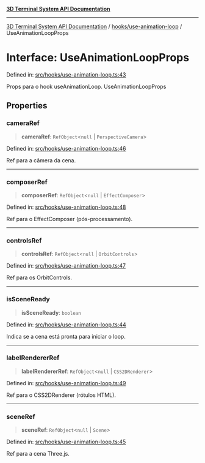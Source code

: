 [**3D Terminal System API Documentation**](../../../README.md)

***

[3D Terminal System API Documentation](../../../README.md) / [hooks/use-animation-loop](../README.md) / UseAnimationLoopProps

# Interface: UseAnimationLoopProps

Defined in: [src/hooks/use-animation-loop.ts:43](https://github.com/Dicommunitas/ThreeJS_Terminal_3D/blob/8075b8a92723c99d6c5409bf1c44d7734e99d256/src/hooks/use-animation-loop.ts#L43)

Props para o hook useAnimationLoop.
 UseAnimationLoopProps

## Properties

### cameraRef

> **cameraRef**: `RefObject`\<`null` \| `PerspectiveCamera`\>

Defined in: [src/hooks/use-animation-loop.ts:46](https://github.com/Dicommunitas/ThreeJS_Terminal_3D/blob/8075b8a92723c99d6c5409bf1c44d7734e99d256/src/hooks/use-animation-loop.ts#L46)

Ref para a câmera da cena.

***

### composerRef

> **composerRef**: `RefObject`\<`null` \| `EffectComposer`\>

Defined in: [src/hooks/use-animation-loop.ts:48](https://github.com/Dicommunitas/ThreeJS_Terminal_3D/blob/8075b8a92723c99d6c5409bf1c44d7734e99d256/src/hooks/use-animation-loop.ts#L48)

Ref para o EffectComposer (pós-processamento).

***

### controlsRef

> **controlsRef**: `RefObject`\<`null` \| `OrbitControls`\>

Defined in: [src/hooks/use-animation-loop.ts:47](https://github.com/Dicommunitas/ThreeJS_Terminal_3D/blob/8075b8a92723c99d6c5409bf1c44d7734e99d256/src/hooks/use-animation-loop.ts#L47)

Ref para os OrbitControls.

***

### isSceneReady

> **isSceneReady**: `boolean`

Defined in: [src/hooks/use-animation-loop.ts:44](https://github.com/Dicommunitas/ThreeJS_Terminal_3D/blob/8075b8a92723c99d6c5409bf1c44d7734e99d256/src/hooks/use-animation-loop.ts#L44)

Indica se a cena está pronta para iniciar o loop.

***

### labelRendererRef

> **labelRendererRef**: `RefObject`\<`null` \| `CSS2DRenderer`\>

Defined in: [src/hooks/use-animation-loop.ts:49](https://github.com/Dicommunitas/ThreeJS_Terminal_3D/blob/8075b8a92723c99d6c5409bf1c44d7734e99d256/src/hooks/use-animation-loop.ts#L49)

Ref para o CSS2DRenderer (rótulos HTML).

***

### sceneRef

> **sceneRef**: `RefObject`\<`null` \| `Scene`\>

Defined in: [src/hooks/use-animation-loop.ts:45](https://github.com/Dicommunitas/ThreeJS_Terminal_3D/blob/8075b8a92723c99d6c5409bf1c44d7734e99d256/src/hooks/use-animation-loop.ts#L45)

Ref para a cena Three.js.
